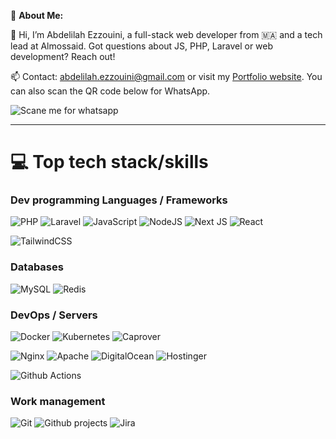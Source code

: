 💫 **About Me:**

👋 Hi, I’m Abdelilah Ezzouini, a full-stack web developer from 🇲🇦 and a tech lead at Almossaid. Got questions about JS, PHP, Laravel or web development? Reach out!

📫 Contact: [abdelilah.ezzouini@gmail.com](mailto:abdelilah.ezzouini@gmail.com) or visit my [Portfolio website](https://abdelilah-ezzouini.almossaid.com). You can also scan the QR code below for WhatsApp.

![Scane me for whatsapp](https://drive.google.com/uc?id=10QRZbSQq4QOfA9o4WS3DDgRzNjQ9k2rU)

---

# 💻 Top tech stack/skills

### Dev programming Languages / Frameworks
![PHP](https://img.shields.io/badge/php-%23777BB4.svg?style=for-the-badge&logo=php&logoColor=white) ![Laravel](https://img.shields.io/badge/laravel-%23FF2D20.svg?style=for-the-badge&logo=laravel&logoColor=white) ![JavaScript](https://img.shields.io/badge/javascript-%23323330.svg?style=for-the-badge&logo=javascript&logoColor=%23F7DF1E) ![NodeJS](https://img.shields.io/badge/node.js-6DA55F?style=for-the-badge&logo=node.js&logoColor=white) ![Next JS](https://img.shields.io/badge/Next-black?style=for-the-badge&logo=next.js&logoColor=white)  ![React](https://img.shields.io/badge/react-%2320232a.svg?style=for-the-badge&logo=react&logoColor=%2361DAFB) 

![TailwindCSS](https://img.shields.io/badge/tailwindcss-%2338B2AC.svg?style=for-the-badge&logo=tailwind-css&logoColor=white)

### Databases

![MySQL](https://img.shields.io/badge/mysql-%2300f.svg?style=for-the-badge&logo=mysql&logoColor=white) ![Redis](https://img.shields.io/badge/redis-%23DD0031.svg?style=for-the-badge&logo=redis&logoColor=white)

### DevOps / Servers
![Docker](https://img.shields.io/badge/docker-%230db7ed.svg?style=for-the-badge&logo=docker&logoColor=white) ![Kubernetes](https://img.shields.io/badge/kubernetes-%23326ce5.svg?style=for-the-badge&logo=kubernetes&logoColor=white) ![Caprover](https://img.shields.io/badge/Caprover-%23ef5d25.svg?style=for-the-badge&logo=CapRover&logoColor=white)


![Nginx](https://img.shields.io/badge/nginx-%23009639.svg?style=for-the-badge&logo=nginx&logoColor=white) ![Apache](https://img.shields.io/badge/apache-%23D42029.svg?style=for-the-badge&logo=apache&logoColor=white)
![DigitalOcean](https://img.shields.io/badge/DigitalOcean-%230167ff.svg?style=for-the-badge&logo=digitalOcean&logoColor=white) ![Hostinger](https://img.shields.io/badge/hostinger-%23674CC4.svg?style=for-the-badge&logo=hostinger&logoColor=FFF)


![Github Actions](https://img.shields.io/badge/Github%20Action-%23ededed.svg?style=for-the-badge&logo=githubactions&logoColor=black) 

### Work management
![Git](https://img.shields.io/badge/Git-%23ededed.svg?style=for-the-badge&logo=git&logoColor=orange) ![Github projects](https://img.shields.io/badge/Github%20Projects-%232b3137.svg?style=for-the-badge&logo=github&logoColor=white) ![Jira](https://img.shields.io/badge/jira-%230A0FFF.svg?style=for-the-badge&logo=jira&logoColor=white)
